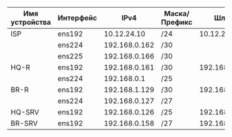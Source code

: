 |Имя устройства| Интерфейс | IPv4        | Маска/ Префикс| Шлюз        |
|--------------|-----------|-------------|---------------|-------------|
| ISP          | ens192    |10.12.24.10  | /24           |10.12.24.254 |
|              | ens224    |192.168.0.162| /30           |             |
|              | ens225    |192.168.0.166| /30           |             |
| HQ-R         | ens192    |192.168.0.161| /30           |192.168.0.162|
|              | ens224    |192.168.0.1  | /25           |             |
| BR-R         | ens192    |192.168.1.129| /30           |192.168.1.161|
|              | ens224    |192.168.0.127| /27           |             |
| HQ-SRV       | ens192    |192.168.0.126| /25           |192.168.0.161|
| BR-SRV       | ens192    |192.168.0.158| /27           |192.168.0.129|

